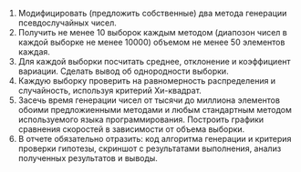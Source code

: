1. Модифицировать (предложить собственные) два метода генерации псевдослучайных чисел.
2. Получить не менее 10 выборок каждым методом (диапозон чисел в каждой выборке не менее 10000) объемом не менее 50 элементов каждая.
3. Для каждой выборки посчитать среднее, отклонение и коэффициент вариации. Сделать вывод об однородности выборки.
4. Каждую выборку проверить на равномерность распределения и случайность, используя критерий Хи-квадрат.
5. Засечь время генерации чисел от тысячи до миллиона элементов обоими предложиенными методами и любым стандартным методом используемого языка программирования. Построить графики сравнения скоростей в зависимости от объема выборки.
6. В отчете обязательно отразить: код алгоритма генерации и критерия проверки гипотезы, скриншот с результатами выполнения, анализ полученных результатов и выводы.